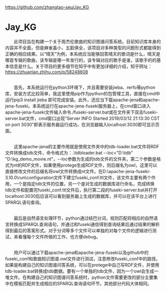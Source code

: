 

https://github.com/zhangtao-seu/Jay_KG

# Jay_KG
&ensp;&ensp;&ensp;&ensp;此项目旨在构建一个关于周杰伦歌曲的知识图谱问答系统。目前知识库本身的内容并不全面，但是麻雀虽小，五脏俱全，该项目对多种类型的问题形式都能得到正确的相应结果。以“晴天”为例，本系统应当能够回答晴天的歌词是什么，晴天是哪首专辑的歌曲，该专辑是哪一年发行的，该专辑对应的歌手是谁，该歌手的的基本信息是什么。关于项目的更多细节在知乎中有更加详细的介绍，知乎网址：https://zhuanlan.zhihu.com/p/58248608<br/><br/>

&ensp;&ensp;&ensp;&ensp;首先，本系统运行在python3环境下，并且需要安装jieba、rerfo等python库，安装方式比较简单，我这里使用pip作为python的包管理工具，直接在cmd中运行pip3 install jieba 即可完成安装。此外，还应当下载apache-jena和apache-jena-fuseki。本系统运行在apache-jena-fuseki服务器上，在cmd窗口进入apache-jena-fuseki文件输入命令./fuseki-server.bat或在文件夹下双击fuseki-server.bat文件，cmd窗口出现“Server  INFO  Started 2019/03/12 21:13:30 CST on port 3030”即表示服务器运行成功，在浏览器输入localhost:3030即可显示页面。<br/><br/>

&ensp;&ensp;&ensp;&ensp;这里apache-jena的主要作用就是使用文件夹中的tdb-loader.bat文件将RDF文件转换成tdb文件，命令格式为：.\tdbloader.bat --loc="D:\tdb" "D:\kg_demo_movie.nt"，--loc参数为生成的tdb文件的文件夹，第二个参数是格式为nt的RDF文件，如果使用protege生成RDF文件，则后缀名为owl，这里可以直接修改文件的后缀名将owl文件转换成nt文件。在D:\apache-jena-fuseki-3.10.0\run\configuration文件下建立fuseki_conf.ttl文件，该文件主要有两个作用，一个是指定tdb文件的位置，另一个是对生成的数据库进行命名，完成转换tdb文件和配置完fuseki_conf.ttl文件后，执行第二段的fuseki-server.bat并打开localhost:3030后应该可以看到服务器上生成的数据库，并可以在该平台上进行SPARQL语句查询。<br/><br/>

&ensp;&ensp;&ensp;&ensp;最后是自然语言处理环节，python通过结巴分词，规则匹配将相应的自然语言转换成SPARQL查询语句，并通过和fuseki通信得到查询结果后通过结果的解析得到最后的答案形式。对于分词等多个文件可以单独的对每个文件的逻辑进行测试，来看懂每个文件所做的工作，也方便debug。<br/><br/>

&ensp;&ensp;&ensp;&ensp;用户可以通过下载apache-jena和apache-jena-fuseki以及github中的fuseki_conf和歌曲知识图谱.owl文件进行测试，注意修改fuseki_conf中的路径。如果是构建自己的知识图谱问答系统，可以在protege中自己写RDF文件，并使用tdb-loader.bat转换成tdb数据。要有一个单独的tdb文件，因为一个owl会生成一堆文件。在构建自己的知识图谱问答系统时，python文件需要更改的部分主要集中在模板匹配并生成相应的SPARQL查询语句环节，其他部分代码大体相同。<br/><br/>

